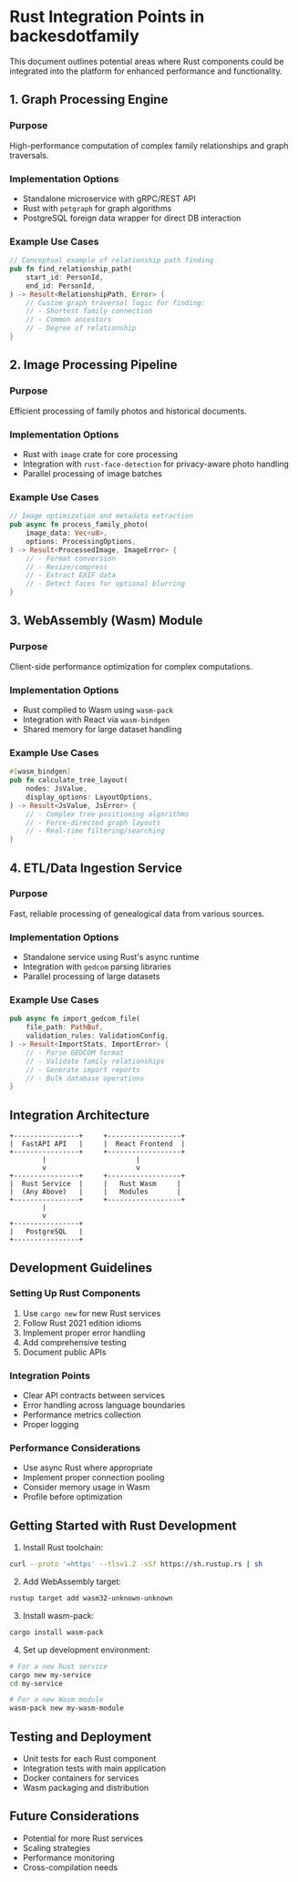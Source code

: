 # Rust Integration Points in backesdotfamily

This document outlines potential areas where Rust components could be integrated into the platform for enhanced performance and functionality.

## 1. Graph Processing Engine

### Purpose
High-performance computation of complex family relationships and graph traversals.

### Implementation Options
- Standalone microservice with gRPC/REST API
- Rust with `petgraph` for graph algorithms
- PostgreSQL foreign data wrapper for direct DB interaction

### Example Use Cases
```rust
// Conceptual example of relationship path finding
pub fn find_relationship_path(
    start_id: PersonId,
    end_id: PersonId,
) -> Result<RelationshipPath, Error> {
    // Custom graph traversal logic for finding:
    // - Shortest family connection
    // - Common ancestors
    // - Degree of relationship
}
```

## 2. Image Processing Pipeline

### Purpose
Efficient processing of family photos and historical documents.

### Implementation Options
- Rust with `image` crate for core processing
- Integration with `rust-face-detection` for privacy-aware photo handling
- Parallel processing of image batches

### Example Use Cases
```rust
// Image optimization and metadata extraction
pub async fn process_family_photo(
    image_data: Vec<u8>,
    options: ProcessingOptions,
) -> Result<ProcessedImage, ImageError> {
    // - Format conversion
    // - Resize/compress
    // - Extract EXIF data
    // - Detect faces for optional blurring
}
```

## 3. WebAssembly (Wasm) Module

### Purpose
Client-side performance optimization for complex computations.

### Implementation Options
- Rust compiled to Wasm using `wasm-pack`
- Integration with React via `wasm-bindgen`
- Shared memory for large dataset handling

### Example Use Cases
```rust
#[wasm_bindgen]
pub fn calculate_tree_layout(
    nodes: JsValue,
    display_options: LayoutOptions,
) -> Result<JsValue, JsError> {
    // - Complex tree positioning algorithms
    // - Force-directed graph layouts
    // - Real-time filtering/searching
}
```

## 4. ETL/Data Ingestion Service

### Purpose
Fast, reliable processing of genealogical data from various sources.

### Implementation Options
- Standalone service using Rust's async runtime
- Integration with `gedcom` parsing libraries
- Parallel processing of large datasets

### Example Use Cases
```rust
pub async fn import_gedcom_file(
    file_path: PathBuf,
    validation_rules: ValidationConfig,
) -> Result<ImportStats, ImportError> {
    // - Parse GEDCOM format
    // - Validate family relationships
    // - Generate import reports
    // - Bulk database operations
}
```

## Integration Architecture

```plaintext
+----------------+     +------------------+
|  FastAPI API   |     |  React Frontend  |
+----------------+     +------------------+
        |                      |
        v                      v
+----------------+     +------------------+
|  Rust Service  |     |   Rust Wasm     |
|  (Any Above)   |     |   Modules       |
+----------------+     +------------------+
        |
        v
+----------------+
|   PostgreSQL   |
+----------------+
```

## Development Guidelines

### Setting Up Rust Components
1. Use `cargo new` for new Rust services
2. Follow Rust 2021 edition idioms
3. Implement proper error handling
4. Add comprehensive testing
5. Document public APIs

### Integration Points
- Clear API contracts between services
- Error handling across language boundaries
- Performance metrics collection
- Proper logging

### Performance Considerations
- Use async Rust where appropriate
- Implement proper connection pooling
- Consider memory usage in Wasm
- Profile before optimization

## Getting Started with Rust Development

1. Install Rust toolchain:
```bash
curl --proto '=https' --tlsv1.2 -sSf https://sh.rustup.rs | sh
```

2. Add WebAssembly target:
```bash
rustup target add wasm32-unknown-unknown
```

3. Install wasm-pack:
```bash
cargo install wasm-pack
```

4. Set up development environment:
```bash
# For a new Rust service
cargo new my-service
cd my-service

# For a new Wasm module
wasm-pack new my-wasm-module
```

## Testing and Deployment

- Unit tests for each Rust component
- Integration tests with main application
- Docker containers for services
- Wasm packaging and distribution

## Future Considerations

- Potential for more Rust services
- Scaling strategies
- Performance monitoring
- Cross-compilation needs

